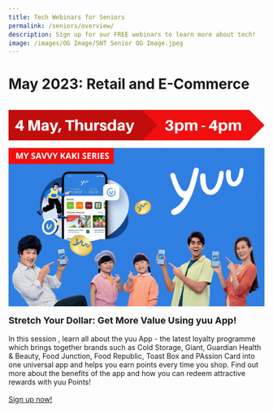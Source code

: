 ```yaml
---
title: Tech Webinars for Seniors
permalink: /seniors/overview/
description: Sign up for our FREE webinars to learn more about tech!
image: /images/OG Image/SNT Senior OG Image.jpeg
---
```

# May 2023: Retail and E-Commerce
![webinar on yuu app](/images/May%202023/seniors_4%20may.png)

<div class="header" style="font-size:18px"><b>Stretch Your Dollar: Get More Value Using yuu App!</b></div><br>In this session , learn all about the yuu App - the latest loyalty programme which brings together brands such as Cold Storage, Giant, Guardian Health &amp; Beauty, Food Junction, Food Republic, Toast Box and PAssion Card into one universal app and helps you earn points every time you shop. Find out more about the benefits of the app and how you can redeem attractive rewards with yuu Points!<br><br><a href="https://go.gov.sg/yuuapp" target="_blank">Sign up now!</a>